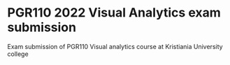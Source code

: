 # PGR110 2022 Visual Analytics exam submission
 Exam submission of PGR110 Visual analytics course at Kristiania University college
